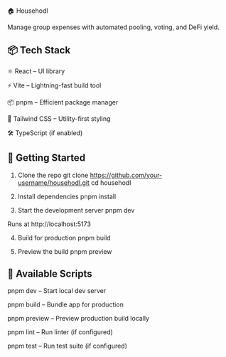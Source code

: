 🏠 Househodl

Manage group expenses with automated pooling, voting, and DeFi yield.

## 📦 Tech Stack

⚛️ React – UI library

⚡ Vite – Lightning-fast build tool

📦 pnpm – Efficient package manager

🎨 Tailwind CSS – Utility-first styling

🛠️ TypeScript (if enabled)

## 🚀 Getting Started
1. Clone the repo
git clone https://github.com/your-username/househodl.git
cd househodl

2. Install dependencies
pnpm install

3. Start the development server
pnpm dev


Runs at http://localhost:5173

4. Build for production
pnpm build

5. Preview the build
pnpm preview

## 🧪 Available Scripts

pnpm dev – Start local dev server

pnpm build – Bundle app for production

pnpm preview – Preview production build locally

pnpm lint – Run linter (if configured)

pnpm test – Run test suite (if configured)